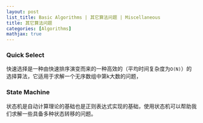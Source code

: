```yaml
---
layout: post
list_title: Basic Algorithms | 其它算法问题 | Miscellaneous
title: 其它算法问题
categories: [Algorithms]
mathjax: true
---
```


### Quick Select

快速选择是一种由快速排序演变而来的一种高效的（平均时间复杂度为`O(N)`）的选择算法，它适用于求解一个无序数组中第k大数的问题，


### State Machine

状态机是自动计算理论的基础也是正则表达式实现的基础，使用状态机可以帮助我们求解一些具备多种状态转移的问题。